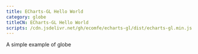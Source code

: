```yaml
---
title: ECharts-GL Hello World
category: globe
titleCN: ECharts-GL Hello World
scripts: /cdn.jsdelivr.net/gh/ecomfe/echarts-gl/dist/echarts-gl.min.js
---
```

A simple example of globe
